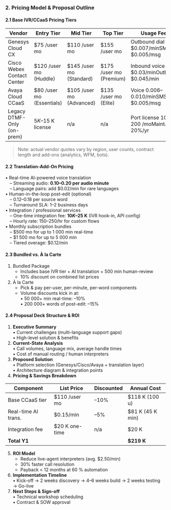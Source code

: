 
### 2. Pricing Model & Proposal Outline

#### 2.1 Base IVR/CCaaS Pricing Tiers

|Vendor|Entry Tier|Mid Tier|Top Tier|Usage Fees|
|---|---|---|---|---|
|Genesys Cloud CX|$75 /user mo|$110 /user mo|$155 /user mo|Outbound dial $0.007/minSMS $0.005/msg|
|Cisco Webex Contact Center|$120 /user mo (Huddle)|$145 /user mo (Standard)|$175 /user mo (Premium)|Inbound voice $0.03/minOutbound $0.045/min|
|Avaya Cloud CCaaS|$80 /user mo (Essentials)|$105 /user mo (Advanced)|$135 /user mo (Elite)|Voice $0.006–$0.010/minSMS $0.005/msg|
|Legacy DTMF-Only (on-prem)|$5 K–$15 K license|n/a|n/a|Port license $100–$200 /moMaint. 15–20%/yr|

> Note: actual vendor quotes vary by region, user counts, contract length and add-ons (analytics, WFM, bots).

#### 2.2 Translation-Add-On Pricing

• Real-time AI-powered voice translation  
 – Streaming audio: **$0.10–$0.20 per audio minute**  
 – Language pairs: add $0.02/min for rare languages  
• Human-in-the-loop post-edit (optional)  
 – $0.12–$0.18 per source word  
 – Turnaround SLA: 1–2 business days  
• Integration / professional services  
 – One-time integration fee: **$10 K–$25 K** (IVR hook-in, API config)  
 – Hourly rate: $150–$250/hr for custom flows  
• Monthly subscription bundles  
 – $500 mo for up to 1 000 min real-time  
 – $1 500 mo for up to 5 000 min  
 – Tiered overage: $0.12/min

#### 2.3 Bundled vs. À la Carte

1. Bundled Package
    - Includes base IVR tier + AI translation + 500 min human-review
    - 10% discount on combined list prices
2. À la Carte
    - Pick & pay per-user, per-minute, per-word components
    - Volume discounts kick in at:  
        • 50 000+ min real-time: –10%  
        • 200 000+ words of post-edit: –15%

#### 2.4 Proposal Deck Structure & ROI

1. **Executive Summary**  
    • Current challenges (multi-language support gaps)  
    • High-level solution & benefits
2. **Current-State Analysis**  
    • Call volumes, language mix, average handle times  
    • Cost of manual routing / human interpreters
3. **Proposed Solution**  
    • Platform selection (Genesys/Cisco/Avaya + translation layer)  
    • Architecture diagram & integration points
4. **Pricing & Savings Breakdown**

|Component|List Price|Discounted|Annual Cost|
|---|---|---|---|
|Base CCaaS tier|$110 /user mo|–10%|$118 K (100 u)|
|Real-time AI trans.|$0.15/min|–5%|$81 K (45 K min)|
|Integration fee|$20 K one-time|n/a|$20 K|
|**Total Y1**|||**$219 K**|

    
5. **ROI Model**
    - Reduce live-agent interpreters (avg. $2.50/min)
    - 30% faster call resolution
    - Payback < 12 months at 60 % automation
6. **Implementation Timeline**  
    • Kick-off → 2 weeks discovery → 4–6 weeks build → 2 weeks testing → Go-live
7. **Next Steps & Sign-off**  
    • Technical workshop scheduling  
    • Contract & SOW approval